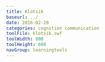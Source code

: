 ```yaml
---
title: Klotsik
baseurl: ../
date: 2016-02-20
categories: cognition communication
toolFile: klotsik.swf
toolWidth: 800
toolHeight: 600
navGroup: learningtools
---
```

